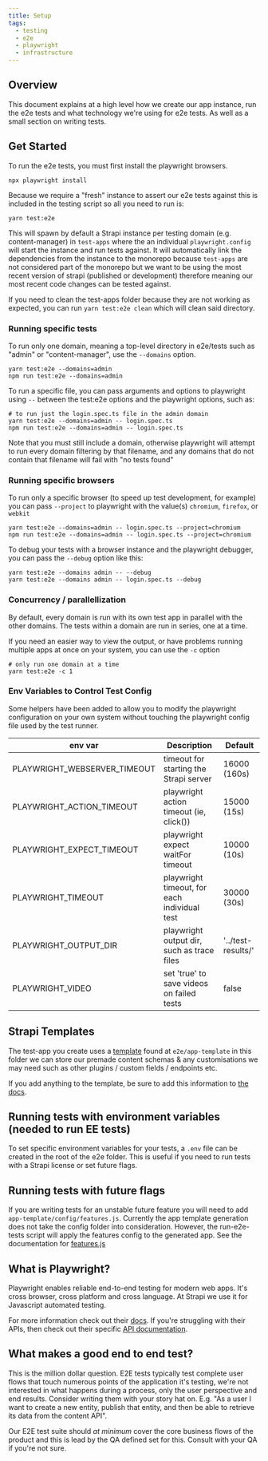 ```yaml
---
title: Setup
tags:
  - testing
  - e2e
  - playwright
  - infrastructure
---
```


## Overview

This document explains at a high level how we create our app instance, run the e2e tests and what technology we're using for e2e tests. As well as a small section on writing tests.

## Get Started

To run the e2e tests, you must first install the playwright browsers.

```shell
npx playwright install
```

Because we require a "fresh" instance to assert our e2e tests against this is included in the testing script so all you need to run is:

```shell
yarn test:e2e
```

This will spawn by default a Strapi instance per testing domain (e.g. content-manager) in `test-apps` where the an individual `playwright.config` will start the instance and run tests against. It will automatically link the dependencies from the instance to the monorepo because `test-apps` are not considered part of the monorepo but we want to be using the most recent version of strapi (published or development) therefore meaning our most recent code changes can be tested against.

If you need to clean the test-apps folder because they are not working as expected, you can run `yarn test:e2e clean` which will clean said directory.

### Running specific tests

To run only one domain, meaning a top-level directory in e2e/tests such as "admin" or "content-manager", use the `--domains` option.

```shell
yarn test:e2e --domains=admin
npm run test:e2e --domains=admin
```

To run a specific file, you can pass arguments and options to playwright using `--` between the test:e2e options and the playwright options, such as:

```shell
# to run just the login.spec.ts file in the admin domain
yarn test:e2e --domains=admin -- login.spec.ts
npm run test:e2e --domains=admin -- login.spec.ts
```

Note that you must still include a domain, otherwise playwright will attempt to run every domain filtering by that filename, and any domains that do not contain that filename will fail with "no tests found"

### Running specific browsers

To run only a specific browser (to speed up test development, for example) you can pass `--project` to playwright with the value(s) `chromium`, `firefox`, or `webkit`

```shell
yarn test:e2e --domains=admin -- login.spec.ts --project=chromium
npm run test:e2e --domains=admin -- login.spec.ts --project=chromium
```

To debug your tests with a browser instance and the playwright debugger, you can pass the
`--debug` option like this:

```shell
yarn test:e2e --domains admin -- --debug
yarn test:e2e --domains admin -- login.spec.ts --debug
```

### Concurrency / parallellization

By default, every domain is run with its own test app in parallel with the other domains. The tests within a domain are run in series, one at a time.

If you need an easier way to view the output, or have problems running multiple apps at once on your system, you can use the `-c` option

```shell
# only run one domain at a time
yarn test:e2e -c 1
```

### Env Variables to Control Test Config

Some helpers have been added to allow you to modify the playwright configuration on your own system without touching the playwright config file used by the test runner.

| env var                      | Description                                  | Default            |
| ---------------------------- | -------------------------------------------- | ------------------ |
| PLAYWRIGHT_WEBSERVER_TIMEOUT | timeout for starting the Strapi server       | 16000 (160s)       |
| PLAYWRIGHT_ACTION_TIMEOUT    | playwright action timeout (ie, click())      | 15000 (15s)        |
| PLAYWRIGHT_EXPECT_TIMEOUT    | playwright expect waitFor timeout            | 10000 (10s)        |
| PLAYWRIGHT_TIMEOUT           | playwright timeout, for each individual test | 30000 (30s)        |
| PLAYWRIGHT_OUTPUT_DIR        | playwright output dir, such as trace files   | '../test-results/' |
| PLAYWRIGHT_VIDEO             | set 'true' to save videos on failed tests    | false              |

## Strapi Templates

The test-app you create uses a [template](https://docs.strapi.io/developer-docs/latest/setup-deployment-guides/installation/templates.html) found at `e2e/app-template` in this folder we can store our premade content schemas & any customisations we may need such as other plugins / custom fields / endpoints etc.

If you add anything to the template, be sure to add this information to [the docs](/testing/e2e/app-template).

## Running tests with environment variables (needed to run EE tests)

To set specific environment variables for your tests, a `.env` file can be created in the root of the e2e folder. This is useful if you need to run tests with a Strapi license or set future flags.

## Running tests with future flags

If you are writing tests for an unstable future feature you will need to add `app-template/config/features.js`. Currently the app template generation does not take the config folder into consideration. However, the run-e2e-tests script will apply the features config to the generated app. See the documentation for [features.js](https://docs.strapi.io/dev-docs/configurations/features#enabling-a-future-flag)

## What is Playwright?

Playwright enables reliable end-to-end testing for modern web apps. It's cross browser, cross platform and cross language. At Strapi we use it for Javascript automated testing.

For more information check out their [docs](https://playwright.dev/docs/intro). If you're struggling with their APIs, then check out their specific [API documentation](https://playwright.dev/docs/api/class-playwright).

## What makes a good end to end test?

This is the million dollar question. E2E tests typically test complete user flows that touch numerous points of the application it's testing, we're not interested in what happens during a process, only the user perspective and end results. Consider writing them with your story hat on. E.g. "As a user I want to create a new entity, publish that entity, and then be able to retrieve its data from the content API".

Our E2E test suite should _at minimum_ cover the core business flows of the product and this is lead by the QA defined set for this. Consult with your QA if you're not sure.
